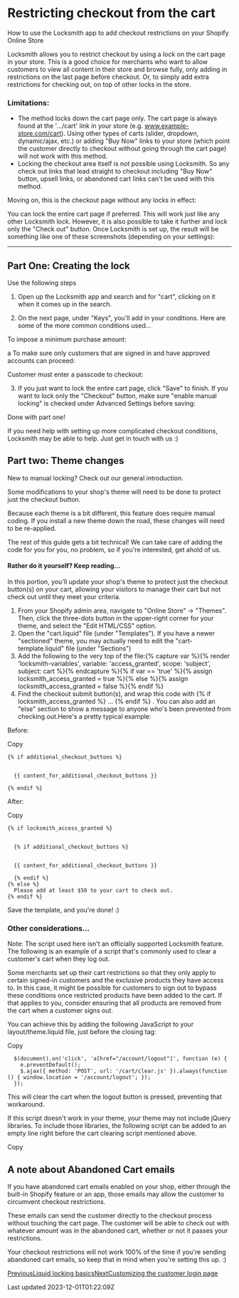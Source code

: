 # Restricting checkout from the cart

How to use the Locksmith app to add checkout restrictions on your Shopify Online Store

Locksmith allows you to restrict checkout by using a lock on the cart page in your store. This is a good choice for merchants who want to allow customers to view all content in their store and browse fully, only adding in restrictions on the last page before checkout. Or, to simply add extra restrictions for checking out, on top of other locks in the store.

### Limitations:

- The method locks down the cart page only. The cart page is always found at the '.../cart' link in your store (e.g. www.example-store.com/cart). Using other types of carts (slider, dropdown, dynamic/ajax, etc.) or adding "Buy Now" links to your store (which point the customer directly to checkout without going through the cart page) will not work with this method.
- Locking the checkout area itself is not possible using Locksmith. So any check out links that lead straight to checkout including "Buy Now" button, upsell links, or abandoned cart links can't be used with this method.

Moving on, this is the checkout page without any locks in effect:

You can lock the entire cart page if preferred. This will work just like any other Locksmith lock. However, it is also possible to take it further and lock only the "Check out" button. Once Locksmith is set up, the result will be something like one of these screenshots (depending on your settings):

------

## Part One: Creating the lock

Use the following steps

1. Open up the Locksmith app and search and for "cart", clicking on it when it comes up in the search.

2. On the next page, under "Keys", you'll add in your conditions. Here are some of the more common conditions used...

To impose a minimum purchase amount:

a To make sure only customers that are signed in and have approved accounts can proceed:

Customer must enter a passcode to checkout:

3. If you just want to lock the entire cart page, click "Save" to finish. If you want to lock only the "Checkout" button, make sure "enable manual locking" is checked under Advanced Settings before saving:

Done with part one!

If you need help with setting up more complicated checkout conditions, Locksmith may be able to help. Just get in touch with us :)

## Part two: Theme changes

New to manual locking? Check out our general introduction.

Some modifications to your shop's theme will need to be done to protect just the checkout button.

Because each theme is a bit different, this feature does require manual coding. If you install a new theme down the road, these changes will need to be re-applied.

The rest of this guide gets a bit technical! We can take care of adding the code for you for you, no problem, so if you're interested, get ahold of us.

#### Rather do it yourself? Keep reading...

In this portion, you'll update your shop's theme to protect just the checkout button(s) on your cart, allowing your visitors to manage their cart but not check out until they meet your criteria.

1. From your Shopify admin area, navigate to "Online Store" -\> "Themes". Then, click the three-dots button in the upper-right corner for your theme, and select the "Edit HTML/CSS" option.
2. Open the "cart.liquid" file (under "Templates"). If you have a newer "sectioned" theme, you may actually need to edit the "cart-template.liquid" file (under "Sections")
3. Add the following to the very top of the file:{% capture var %}{% render 'locksmith-variables', variable: 'access\_granted', scope: 'subject', subject: cart %}{% endcapture %}{% if var == 'true' %}{% assign locksmith\_access\_granted = true %}{% else %}{% assign locksmith\_access\_granted = false %}{% endif %}
4. Find the checkout submit button(s), and wrap this code with {% if locksmith\_access\_granted %} ... {% endif %} . You can also add an "else" section to show a message to anyone who's been prevented from checking out.Here's a pretty typical example:

Before:

Copy

    
    
    {% if additional_checkout_buttons %}
      
     
      {{ content_for_additional_checkout_buttons }}
     
    {% endif %}

After:

Copy

    {% if locksmith_access_granted %}
      
    
      {% if additional_checkout_buttons %}
        
     
      {{ content_for_additional_checkout_buttons }}
     
      {% endif %}
    {% else %}
      Please add at least $50 to your cart to check out.
    {% endif %}

Save the template, and you're done! :)

### Other considerations...

Note: The script used here isn't an officially supported Locksmith feature. The following is an example of a script that's commonly used to clear a customer's cart when they log out.

Some merchants set up their cart restrictions so that they only apply to certain signed-in customers and the exclusive products they have access to. In this case, it might be possible for customers to sign out to bypass these conditions once restricted products have been added to the cart. If that applies to you, consider ensuring that all products are removed from the cart when a customer signs out.

You can achieve this by adding the following JavaScript to your layout/theme.liquid file, just before the closing tag:

Copy

    
      $(document).on('click', 'a[href="/account/logout"]', function (e) {
        e.preventDefault();
        $.ajax({ method: 'POST', url: '/cart/clear.js' }).always(function () { window.location = '/account/logout'; });
      });
    

This will clear the cart when the logout button is pressed, preventing that workaround.

If this script doesn't work in your theme, your theme may not include jQuery libraries. To include those libraries, the following script can be added to an empty line right before the cart clearing script mentioned above.

Copy

    

## A note about Abandoned Cart emails

If you have abandoned cart emails enabled on your shop, either through the built-in Shopify feature or an app, those emails may allow the customer to circumvent checkout restrictions.

These emails can send the customer directly to the checkout process without touching the cart page. The customer will be able to check out with whatever amount was in the abandoned cart, whether or not it passes your restrictions.

Your checkout restrictions will not work 100% of the time if you're sending abandoned cart emails, so keep that in mind when you're setting this up. :)

[PreviousLiquid locking basics](/tutorials/more/liquid-locking-basics)[NextCustomizing the customer login page](/tutorials/more/customizing-the-customer-login-page)

Last updated 2023-12-01T01:22:09Z